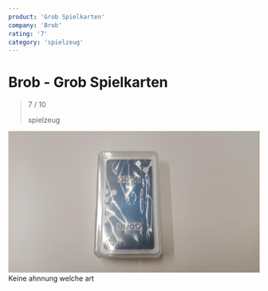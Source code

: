 ```yaml
---
product: 'Grob Spielkarten'
company: 'Brob'
rating: '7'
category: 'spielzeug'
---
```


# Brob - Grob Spielkarten
>
> 7 / 10
>
> spielzeug

![Grob Spielkarten](./assets/brob-grob-spielkarten-aa74f5bd-6a7e-483f-b46a-d61ec6aacdcb.jpg)
Keine ahnnung welche art
